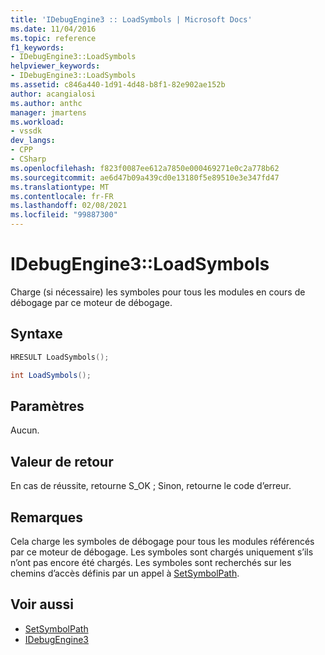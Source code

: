 ```yaml
---
title: 'IDebugEngine3 :: LoadSymbols | Microsoft Docs'
ms.date: 11/04/2016
ms.topic: reference
f1_keywords:
- IDebugEngine3::LoadSymbols
helpviewer_keywords:
- IDebugEngine3::LoadSymbols
ms.assetid: c846a440-1d91-4d48-b8f1-82e902ae152b
author: acangialosi
ms.author: anthc
manager: jmartens
ms.workload:
- vssdk
dev_langs:
- CPP
- CSharp
ms.openlocfilehash: f823f0087ee612a7850e000469271e0c2a778b62
ms.sourcegitcommit: ae6d47b09a439cd0e13180f5e89510e3e347fd47
ms.translationtype: MT
ms.contentlocale: fr-FR
ms.lasthandoff: 02/08/2021
ms.locfileid: "99887300"
---
```

# <a name="idebugengine3loadsymbols"></a>IDebugEngine3::LoadSymbols
Charge (si nécessaire) les symboles pour tous les modules en cours de débogage par ce moteur de débogage.

## <a name="syntax"></a>Syntaxe

```cpp
HRESULT LoadSymbols();
```

```csharp
int LoadSymbols();
```

## <a name="parameters"></a>Paramètres
 Aucun.

## <a name="return-value"></a>Valeur de retour
 En cas de réussite, retourne S_OK ; Sinon, retourne le code d’erreur.

## <a name="remarks"></a>Remarques
 Cela charge les symboles de débogage pour tous les modules référencés par ce moteur de débogage. Les symboles sont chargés uniquement s’ils n’ont pas encore été chargés. Les symboles sont recherchés sur les chemins d’accès définis par un appel à [SetSymbolPath](../../../extensibility/debugger/reference/idebugengine3-setsymbolpath.md).

## <a name="see-also"></a>Voir aussi
- [SetSymbolPath](../../../extensibility/debugger/reference/idebugengine3-setsymbolpath.md)
- [IDebugEngine3](../../../extensibility/debugger/reference/idebugengine3.md)
